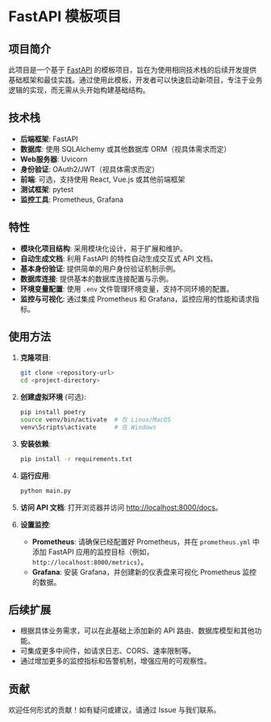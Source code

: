 # FastAPI 模板项目

## 项目简介

此项目是一个基于 [FastAPI](https://fastapi.tiangolo.com/) 的模板项目，旨在为使用相同技术栈的后续开发提供基础框架和最佳实践。通过使用此模板，开发者可以快速启动新项目，专注于业务逻辑的实现，而无需从头开始构建基础结构。

## 技术栈

- **后端框架**: FastAPI
- **数据库**: 使用 SQLAlchemy 或其他数据库 ORM（视具体需求而定）
- **Web服务器**: Uvicorn
- **身份验证**: OAuth2/JWT（视具体需求而定）
- **前端**: 可选，支持使用 React, Vue.js 或其他前端框架
- **测试框架**: pytest
- **监控工具**: Prometheus, Grafana

## 特性

- **模块化项目结构**: 采用模块化设计，易于扩展和维护。
- **自动生成文档**: 利用 FastAPI 的特性自动生成交互式 API 文档。
- **基本身份验证**: 提供简单的用户身份验证机制示例。
- **数据库连接**: 提供基本的数据库连接配置与示例。
- **环境变量配置**: 使用 `.env` 文件管理环境变量，支持不同环境的配置。
- **监控与可视化**: 通过集成 Prometheus 和 Grafana，监控应用的性能和请求指标。

## 使用方法

1. **克隆项目**:
    ```bash
    git clone <repository-url>
    cd <project-directory>
    ```

2. **创建虚拟环境** (可选):
    ```bash
    pip install poetry
    source venv/bin/activate  # 在 Linux/MacOS
    venv\Scripts\activate     # 在 Windows
    ```

3. **安装依赖**:
    ```bash
    pip install -r requirements.txt
    ```

4. **运行应用**:
    ```bash
    python main.py   
    ```

5. **访问 API 文档**:
   打开浏览器并访问 [http://localhost:8000/docs](http://localhost:8000/docs)。

6. **设置监控**:
   - **Prometheus**: 请确保已经配置好 Prometheus，并在 `prometheus.yml` 中添加 FastAPI 应用的监控目标（例如，`http://localhost:8000/metrics`）。
   - **Grafana**: 安装 Grafana，并创建新的仪表盘来可视化 Prometheus 监控的数据。

## 后续扩展

- 根据具体业务需求，可以在此基础上添加新的 API 路由、数据库模型和其他功能。
- 可集成更多中间件，如请求日志、CORS、速率限制等。
- 通过增加更多的监控指标和告警机制，增强应用的可观察性。

## 贡献

欢迎任何形式的贡献！如有疑问或建议，请通过 Issue 与我们联系。
